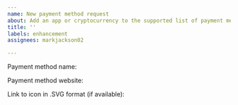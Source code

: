 ```yaml
---
name: New payment method request
about: Add an app or cryptocurrency to the supported list of payment methods
title: ''
labels: enhancement
assignees: markjackson02

---
```


Payment method name: 

Payment method website: 

Link to icon in .SVG format (if available): 
